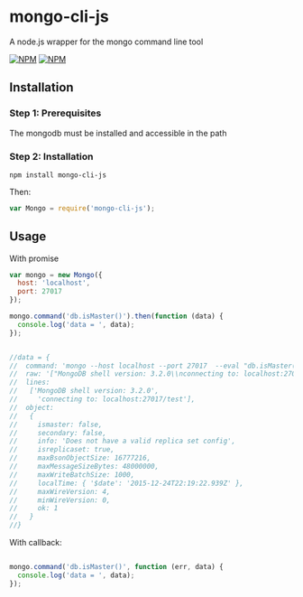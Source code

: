 # mongo-cli-js
A node.js wrapper for the mongo command line tool

[![NPM](https://nodei.co/npm/mongo-cli-js.png?downloads=true&downloadRank=true)](https://nodei.co/npm/mongo-cli-js/)
[![NPM](https://nodei.co/npm-dl/mongo-cli-js.png?months=6&height=3)](https://nodei.co/npm/mongo-cli-js/)

## Installation

### Step 1: Prerequisites

The mongodb must be installed and accessible in the path

### Step 2: Installation
    
    npm install mongo-cli-js
    
Then:

```js
var Mongo = require('mongo-cli-js');
```

## Usage

With promise

```js
var mongo = new Mongo({
  host: 'localhost',
  port: 27017
});

mongo.command('db.isMaster()').then(function (data) {
  console.log('data = ', data); 
});


//data = {
//  command: 'mongo --host localhost --port 27017  --eval "db.isMaster()"',
//  raw: '["MongoDB shell version: 3.2.0\\nconnecting to: localhost:27017/test\\n{\\n\\t\\"ismaster\\" : false,\\n\\t\\"secondary\\" : false,\\n\\t\\"info\\" : \\"Does not have a valid replica set config\\",\\n\\t\\"isreplicaset\\" : true,\\n\\t\\"maxBsonObjectSize\\" : 16777216,\\n\\t\\"maxMessageSizeBytes\\" : 48000000,\\n\\t\\"maxWriteBatchSize\\" : 1000,\\n\\t\\"localTime\\" : ISODate(\\"2015-12-24T22:19:22.939Z\\"),\\n\\t\\"maxWireVersion\\" : 4,\\n\\t\\"minWireVersion\\" : 0,\\n\\t\\"ok\\" : 1\\n}\\n",""]',
//  lines:
//   ['MongoDB shell version: 3.2.0',
//     'connecting to: localhost:27017/test'],
//  object:
//   {
//     ismaster: false,
//     secondary: false,
//     info: 'Does not have a valid replica set config',
//     isreplicaset: true,
//     maxBsonObjectSize: 16777216,
//     maxMessageSizeBytes: 48000000,
//     maxWriteBatchSize: 1000,
//     localTime: { '$date': '2015-12-24T22:19:22.939Z' },
//     maxWireVersion: 4,
//     minWireVersion: 0,
//     ok: 1
//   }
//}

```

With callback:

```js

mongo.command('db.isMaster()', function (err, data) {
  console.log('data = ', data);
});

```

